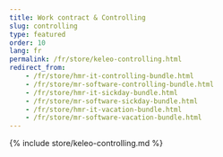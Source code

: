 ```yaml
---
title: Work contract & Controlling
slug: controlling
type: featured
order: 10
lang: fr
permalink: /fr/store/keleo-controlling.html
redirect_from:
    - /fr/store/hmr-it-controlling-bundle.html
    - /fr/store/mr-software-controlling-bundle.html
    - /fr/store/hmr-it-sickday-bundle.html
    - /fr/store/mr-software-sickday-bundle.html
    - /fr/store/hmr-it-vacation-bundle.html
    - /fr/store/mr-software-vacation-bundle.html
---
```


{% include store/keleo-controlling.md %}
 
